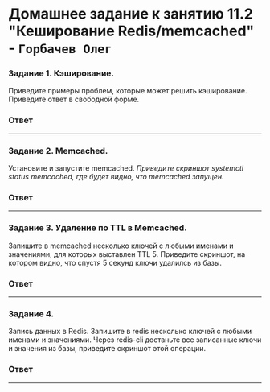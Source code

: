 # Домашнее задание к занятию 11.2 "Кеширование Redis/memcached" - `Горбачев Олег`

### Задание 1. Кэширование.
Приведите примеры проблем, которые может решить кэширование.
Приведите ответ в свободной форме.
### Ответ
---

### Задание 2. Memcached.
Установите и запустите memcached.
*Приведите скриншот systemctl status memcached, где будет видно, что memcached запущен.*
### Ответ
---

### Задание 3. Удаление по TTL в Memcached.
Запишите в memcached несколько ключей с любыми именами и значениями, для которых выставлен TTL 5.
Приведите скриншот, на котором видно, что спустя 5 секунд ключи удалилсь из базы.
### Ответ
---

### Задание 4.
Запись данных в Redis.
Запишите в redis несколько ключей с любыми именами и значениями.
Через redis-cli достаньте все записанные ключи и значения из базы, приведите скриншот этой операции.
### Ответ
---
